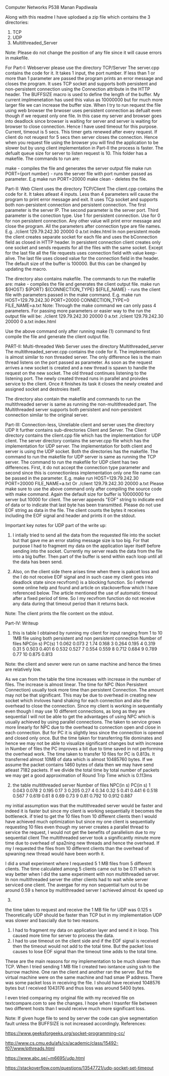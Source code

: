 Computer Networks P538
Manan Papdiwala

Along with this readme I have uplodaed a zip file which contains the 3 directories:
1) TCP
2) UDP
3) Multithreaded_Server

Note: Please do not change the position of any file since it will cause errors in makefile.

For Part-I: Webserver please use the directory TCP/Server
The server.cpp contains the code for it. It takes 1 input, the port number. If less than 1 or more than 1 parameter are passed the program prints an error message and closes the program.
It uses TCP socket and supports both persistent and non-persistent connection using the Connection attribute in the HTTP header.
The BUFFSIZE macro is used to define the length of the buffer. My current implmenetation has used this valus as 10000000 but for much more larger file we can increase the buffer size.
When I try to run request the file using web browser the brwoser uses persistent connection as defualt even though if we request only one file. In this case my server and browser goes into deadlock since browser is waiting for server and server is waiting for browser to close connection. Hence I have used timeout
for this purpose. Current, timeout is 5 secs. This timer gets renewed after every request. If client do not reuqest for 5 secs then server closes the connection. Hence when you request file using the browser you will find the
application to be slower but by usng client implementation in Part-II the process is faster.
The defualt queue size for server to listen request is 10.
This folder has a makefile. The commands to run are:

make - compiles the file and generates the server output file
make run PORT={port number} - runs the server file with port number passed as parameter.
E.g make run PORT=20000
make clean - deletes the file.

Part-II: Web Client uses the directory TCP/Client
The client.cpp contains the code for it. It takes atleast 4 inputs. Less than 4 parameters will cause the program to print error message and exit. It uses TCp socket and supports both non-persistent connection and persistent connection.
The first parameter is the server IP.
The second parameter is the server port.
Third parameter is the conection type. Use 1 for persistent connection. Use for 0 for non persistent connection. Any other value will print error message and close the program.
All the parameters after connection type are file names.
E.g. ./client 129.79.242.30 20000 0 a.txt index.html
In non persistent mode the client creates separate socket for each file and uses the bConnection field as closed in HTTP header.
In persistent connection client creates only one socket and sends requests for all the files with the same socket.
Except for the last file all the file requests uses connection field with value keep-alive. The last file uses closed value for the connection field in the header.
The default size of the buffer is 100000. But this can be changed by updating the macro.

The directory also contains makefile. The commands to run the makefile are:
make - compiles the file and generates the client output file.
make run ${HOST} ${PORT} ${CONNECTION_TYPE} ${FILE_NAME} - runs the client file with parameters passed in the make command.
E.g. make run HOST=129.79.242.30 PORT=20000 CONNECTION_TYPE=0 FILE_NAME=a.txt
Note: Through the make command we can only pass 4 parameters. For passing more parameters or easier way to the run the output file will be:
./client 129.79.242.30 20000 0 a.txt
./client 129.79.242.30 20000 0 a.txt index.html

Use the above command only after running make (1) command to first compile the file and generate the client output file.

PART-II: Multi-threaded Web Server uses the directory Multithreaded_server
The multithreaded_server.cpp contains the code for it. The implementation is almost similar to non threaded server. The only difference lies is the main thread listens on the port passed as parameter.
As soon as the request arrives a new socket is created and a new thread is spawn to handle the request on the new socket. The old thread continues listening to the listening port.
The newly created thread runs in parallel and proivdes service to the client. Once it finishes its task it closes the newly created and assigned socket and destroies itself.

The directory also contain the makefile and commands to run the multithreaded server is same as running the non-multithreaded part.
The Multithreaded server supports both persistent and non-persistent connection similar to the original server.

Part-III: Connection-less, Unreliable client and server uses the directory UDP
It further contains sub-directories Client and Server. The Client directory contains the client.cpp file which has the implementation for UDP client.
The server directory contains the server.cpp file which has the implementation for UDP server.
The implementation for both client and server is using the UDP socket. Both the directories has the makefile.
The command to run the makefile for UDP server is same as running the TCP server.
The command to run the makefile for UDP client has two differences. First, it do not accept the connection type parameter and second since this is connectionless implementation only one file name can be passed in the parameter.
E.g. make run HOST=129.79.242.30 PORT=20000 FILE_NAME=a.txt
Or ./client 129.79.242.30 20000 a.txt
Please make sure to use the above command only after compiling the source code with make command.
Again the default size for buffer is 10000000 for server but 10000 for client.
The server appends "EOF" string to indicate end of data or to indicate that last byte has been transmitted.
Please do not use EOF string as data in the file.
The client counts the bytes it receives including the EOF signal and header and prints it on the stdout.

Important key notes for UDP part of the write up:
1) I intially tried to send all the data from the requested file into the socket but that gave me an error stating message size is too big.
For that purpose I had to fragment my data on the application layer itself before sending into the socket. Currently my server reads the data from the file into a big buffer.
Then part of the buffer is send within each loop until all the data has been send.

2) Also, on the client side there arises time when there is pakcet loss and the I do not receive EOF signal and in such case my client goes into deadlock state since recvfrom() is a blocking
function.
So I referred some online help and found and article on stackoverflow which I have referenced below. The article mentioned the use of automatic timeout after a fixed period of time.
So I my recvfrom function do not receive any data during that timeout period than it returns back.

Note: The client prints the file content on the stdout.

Part-IV: Writeup

1) this is table I obtained by running my client for input ranging from 1 to 10 1MB file using both persistent and non persistent connection
Number of files NPC(in s) PC(s)
1				0.062		0.073
2				1.74		0.168
3				0.264		0.195
4				0.319		0.31
5				0.503		0.401
6				0.532		0.527
7				0.554		0.559
8				0.712		0.684
9				0.789		0.77
10				0.875		0.813

Note: the client and sevrer were run on same machine and hence the times are relatively low.

As we can from the table the time increases with increase in the number of files. The increase is almost linear.
The time for NPC (Non Persistent Connection) usually took more time than persistent Connection. The amount may not be that significant. This may be due to overhead in creating new socket which invloves hand shaking
for each connection and also the overhead to close the connection. Since my client is working in sequentially even though I may use 10 different connections, as long as they are sequential I will not be
able to get the advantages of using NPC which is usually achieved by using parallel connections.
The taken to service grows more linearly for NPC due to the overhead to connection open and close in each connection. But for PC it is slightly less since the connection is opened and closed only once.
But the time taken for transferring file dominates and hence we may not be able to visualize significant changes but with increase in Number of files the PC improves a bit due to time saved in 
not performing the overhead work.
The time taken to transfer 10 files for PC is 0.813s.
It transferred almost 10MB of data which is almost 10485760 bytes.
If we assume the packet contains 1460 bytes of data then we may have send atleast 7182 packets.
If we divide the total time by total number of packets we may get a good approximation of Round Trip Time which is 0.113ms

2) the table multithreaded server
Number of files NPC(in s) PC(in s)
1				0.043		0.078
2				0.195		0.17
3				0.205		0.27
4				0.34		0.32
5				0.41		0.441
6				0.518		0.567
7				0.619		0.61
8				0.69		0.73
9				0.81		0.792
10				0.912		0.887

my initial assumption was that the multithreaded server would be faster and indeed it is faster but since my client is working sequentially it becomes the bottleneck.
if tried to get the 10 files from 10 different clients then I would have achieved much optimization but since my one client is sequentially requesting 10 files
even though my server creates a parallel thread to service the request, I would not get the benefits of parallelism due to my sequential client
The multithreaded server took a significantly minute more time due to overhead of spa2ning new threads and hence the overhead. If my I requested the files from 10 different clients
than the overhead of spwaning new thread would have been worth it.

I did a small experiment where I requested 5 1 MB files from 5 different clients. The time calculated among 5 clients came out to be 0.11 which is way better
when I did the same experiment with non multithreaded server.
In non multithreaded server the other clients had to wait while server serviced one client.
The avergae for my non sequential turn out to be around 0.59 s
hence by multithreaded server I achieved almost 4x speed up

3)
the time taken to request and receive the 1 MB file for UDP was 0.125 s
Theoretically UDP should be faster than TCP but in my implementation UDP was slower and bascially due to two reasons.
1) I had to fragment my data on application layer and send it in loop. This caused more time for server to process the data.
2) I had to use timeout on the client side and if the EOF signal is received then the timeout would not add to the total time. But the packet loss causes to lose EOF signal than
the timeout time adds to the total time.

These are the main reasons for my implementation to be much slower than TCP.
When I tried sending 1 MB file I created two isntance using ssh to the burrow machine. One ran the client and another ran the server. But the virtual machine were on the same machine and had smae IP address.
There was some packet loss in receiving the file. I should have received 1048576 bytes but I received 1043176 and thus loss was around 5400 bytes. 

I even tried comparing my original file with my received file on textcompare.com to see the changes.
I hope when I trasnfer file between two different hosts than I would receive much more significant loss.

Note: If given huge file to send by server the code can give segmentation fault unless the BUFFSIZE is not increased accordingly.
References:

https://www.geeksforgeeks.org/socket-programming-cc/

http://www.cs.cmu.edu/afs/cs/academic/class/15492-f07/www/pthreads.html

https://www.abc.se/~m6695/udp.html

https://stackoverflow.com/questions/13547721/udp-socket-set-timeout
